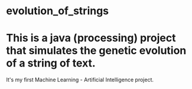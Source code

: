 # evolution_of_strings
This is a java (processing) project that simulates the genetic evolution of a string of text.
===========================================================================================

It's my first Machine Learning - Artificial Intelligence project.
